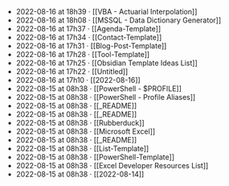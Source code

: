 - 2022-08-16 at 18h39 · [[VBA - Actuarial Interpolation]]
- 2022-08-16 at 18h08 · [[MSSQL - Data Dictionary Generator]]
- 2022-08-16 at 17h37 · [[Agenda-Template]]
- 2022-08-16 at 17h34 · [[Contact-Template]]
- 2022-08-16 at 17h31 · [[Blog-Post-Template]]
- 2022-08-16 at 17h28 · [[Tool-Template]]
- 2022-08-16 at 17h25 · [[Obsidian Template Ideas List]]
- 2022-08-16 at 17h22 · [[Untitled]]
- 2022-08-16 at 17h10 · [[2022-08-16]]
- 2022-08-15 at 08h38 · [[PowerShell - $PROFILE]]
- 2022-08-15 at 08h38 · [[PowerShell - Profile Aliases]]
- 2022-08-15 at 08h38 · [[_README]]
- 2022-08-15 at 08h38 · [[_README]]
- 2022-08-15 at 08h38 · [[Rubberduck]]
- 2022-08-15 at 08h38 · [[Microsoft Excel]]
- 2022-08-15 at 08h38 · [[_README]]
- 2022-08-15 at 08h38 · [[List-Template]]
- 2022-08-15 at 08h38 · [[PowerShell-Template]]
- 2022-08-15 at 08h38 · [[Excel Developer Resources List]]
- 2022-08-15 at 08h38 · [[2022-08-14]]
